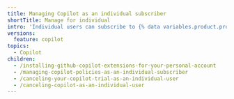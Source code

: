 ```yaml
---
title: Managing Copilot as an individual subscriber
shortTitle: Manage for individual
intro: 'Individual users can subscribe to {% data variables.product.prodname_copilot_individuals_short %} for personal use.'
versions:
  feature: copilot
topics:
  - Copilot
children:
  - /installing-github-copilot-extensions-for-your-personal-account
  - /managing-copilot-policies-as-an-individual-subscriber
  - /canceling-your-copilot-trial-as-an-individual-user
  - /canceling-copilot-as-an-individual-user
---
```


